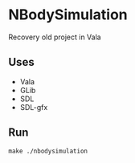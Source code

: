 # NBodySimulation
Recovery old project in Vala

## Uses
- Vala
- GLib
- SDL
- SDL-gfx

## Run
`make
./nbodysimulation`
